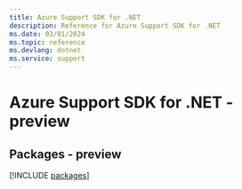```yaml
---
title: Azure Support SDK for .NET
description: Reference for Azure Support SDK for .NET
ms.date: 03/01/2024
ms.topic: reference
ms.devlang: dotnet
ms.service: support
---
```

# Azure Support SDK for .NET - preview
## Packages - preview
[!INCLUDE [packages](support-index.md)]